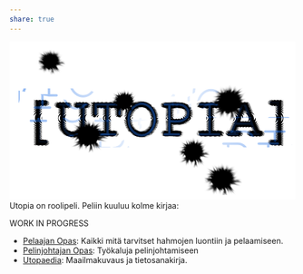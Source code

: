 ```yaml
---
share: true
---
```


![utopia_logo](./assets/img/utopia_logo.png)
Utopia on roolipeli. Peliin kuuluu kolme kirjaa:

WORK IN PROGRESS

- [Pelaajan Opas](./players-guide/index.md): Kaikki mitä tarvitset hahmojen luontiin ja pelaamiseen.
- [Pelinjohtajan Opas](./gm-guide/index.md): Työkaluja pelinjohtamiseen
- [Utopaedia](./utopaedia/index.md): Maailmakuvaus ja tietosanakirja.
